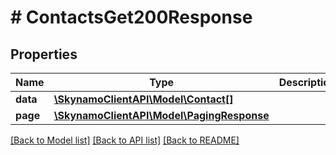 # # ContactsGet200Response

## Properties

Name | Type | Description | Notes
------------ | ------------- | ------------- | -------------
**data** | [**\SkynamoClientAPI\Model\Contact[]**](Contact.md) |  | [optional]
**page** | [**\SkynamoClientAPI\Model\PagingResponse**](PagingResponse.md) |  | [optional]

[[Back to Model list]](../../README.md#models) [[Back to API list]](../../README.md#endpoints) [[Back to README]](../../README.md)
